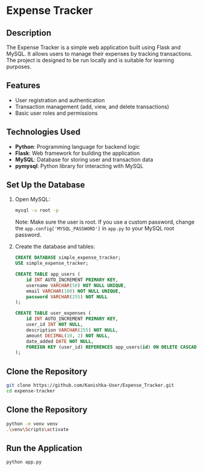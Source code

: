 # Expense Tracker

## Description
The Expense Tracker is a simple web application built using Flask and MySQL. It allows users to manage their expenses by tracking transactions. The project is designed to be run locally and is suitable for learning purposes.

## Features
- User registration and authentication
- Transaction management (add, view, and delete transactions)
- Basic user roles and permissions

## Technologies Used
- **Python**: Programming language for backend logic
- **Flask**: Web framework for building the application
- **MySQL**: Database for storing user and transaction data
- **pymysql**: Python library for interacting with MySQL

## Set Up the Database
1. Open MySQL:
    ```bash
    mysql -u root -p
    ```
    Note: Make sure the user is root. If you use a custom password, change the `app.config['MYSQL_PASSWORD']` in `app.py` to your MySQL root password.

2. Create the database and tables:
    ```sql
    CREATE DATABASE simple_expense_tracker;
    USE simple_expense_tracker;

    CREATE TABLE app_users (
        id INT AUTO_INCREMENT PRIMARY KEY,
        username VARCHAR(50) NOT NULL UNIQUE,
        email VARCHAR(100) NOT NULL UNIQUE,
        password VARCHAR(255) NOT NULL
    );

    CREATE TABLE user_expenses (
        id INT AUTO_INCREMENT PRIMARY KEY,
        user_id INT NOT NULL,
        description VARCHAR(255) NOT NULL,
        amount DECIMAL(10, 2) NOT NULL,
        date_added DATE NOT NULL,
        FOREIGN KEY (user_id) REFERENCES app_users(id) ON DELETE CASCADE
    );
    ```

## Clone the Repository
```bash
git clone https://github.com/Kanishka-User/Expense_Tracker.git
cd expense-tracker
```

## Clone the Repository
```bash
python -m venv venv
.\venv\Scripts\activate
```

## Run the Application
```bash
python app.py
```
